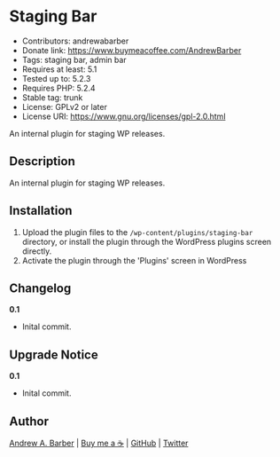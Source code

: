 # Staging Bar

- Contributors: andrewabarber
- Donate link: https://www.buymeacoffee.com/AndrewBarber
- Tags: staging bar, admin bar
- Requires at least: 5.1
- Tested up to: 5.2.3
- Requires PHP: 5.2.4
- Stable tag: trunk
- License: GPLv2 or later
- License URI: https://www.gnu.org/licenses/gpl-2.0.html

An internal plugin for staging WP releases.

## Description

An internal plugin for staging WP releases.

## Installation

1. Upload the plugin files to the `/wp-content/plugins/staging-bar` directory, or install the plugin through the WordPress plugins screen directly.
2. Activate the plugin through the 'Plugins' screen in WordPress

## Changelog

**0.1**

- Inital commit.

## Upgrade Notice

**0.1**

- Inital commit.

## Author

[Andrew A. Barber](https://andrewbarber.me) | [Buy me a ☕](https://www.buymeacoffee.com/AndrewBarber) | [GitHub](https://github.com/andrewbarber/) | [Twitter](https://twitter.com/AndrewBarber)
